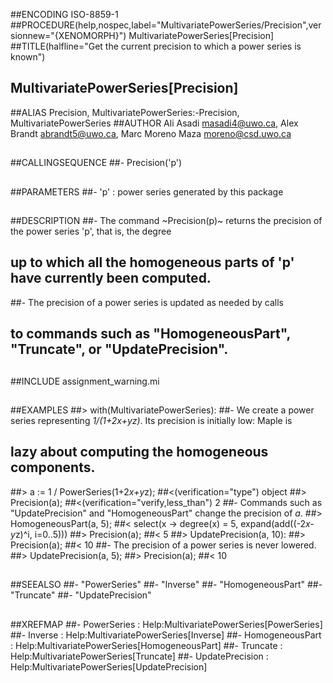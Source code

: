 ##ENCODING ISO-8859-1
##PROCEDURE(help,nospec,label="MultivariatePowerSeries/Precision",versionnew="{XENOMORPH}") MultivariatePowerSeries[Precision]
##TITLE(halfline="Get the current precision to which a power series is known")
##    MultivariatePowerSeries[Precision]
##ALIAS Precision, MultivariatePowerSeries:-Precision, MultivariatePowerSeries
##AUTHOR Ali Asadi masadi4@uwo.ca, Alex Brandt abrandt5@uwo.ca, Marc Moreno Maza moreno@csd.uwo.ca
##
##CALLINGSEQUENCE
##- Precision('p')
##
##PARAMETERS
##- 'p' : power series generated by this package
##
##DESCRIPTION
##- The command ~Precision(p)~ returns the precision of the power series 'p', that is, the degree
##  up to which all the homogeneous parts of 'p' have currently been computed.
##- The precision of a power series is updated as needed by calls
##  to commands such as "HomogeneousPart", "Truncate", or "UpdatePrecision".
##
##INCLUDE assignment_warning.mi
##
##EXAMPLES
##> with(MultivariatePowerSeries):
##- We create a power series representing _1/(1+2*x+y*z)_. Its precision is initially low: Maple is
##  lazy about computing the homogeneous components.
##> a := 1 / PowerSeries(1+2*x+y*z);
##<(verification="type") object
##> Precision(a);
##<(verification="verify,less_than") 2
##- Commands such as "UpdatePrecision" and "HomogeneousPart" change the precision of _a_.
##> HomogeneousPart(a, 5);
##< select(x -> degree(x) = 5, expand(add((-2*x-y*z)^i, i=0..5)))
##> Precision(a);
##< 5
##> UpdatePrecision(a, 10):
##> Precision(a);
##< 10
##- The precision of a power series is never lowered.
##> UpdatePrecision(a, 5);
##> Precision(a);
##< 10
##
##SEEALSO
##- "PowerSeries"
##- "Inverse"
##- "HomogeneousPart"
##- "Truncate"
##- "UpdatePrecision"
##
##XREFMAP
##- PowerSeries : Help:MultivariatePowerSeries[PowerSeries]
##- Inverse : Help:MultivariatePowerSeries[Inverse]
##- HomogeneousPart : Help:MultivariatePowerSeries[HomogeneousPart]
##- Truncate : Help:MultivariatePowerSeries[Truncate]
##- UpdatePrecision : Help:MultivariatePowerSeries[UpdatePrecision]

